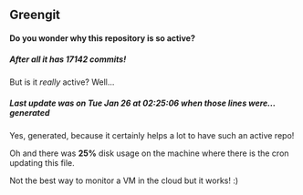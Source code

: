 ## Greengit

#### Do you wonder why this repository is so active?

##### After all it has 17142 commits!

But is it *really* active? Well...

##### Last update was on Tue Jan 26 at 02:25:06 when those lines were... generated

Yes, generated, because it certainly helps a lot to have such an active repo!

Oh and there was **25%** disk usage on the machine
where there is the cron updating this file.

Not the best way to monitor a VM in the cloud but it works! :)
